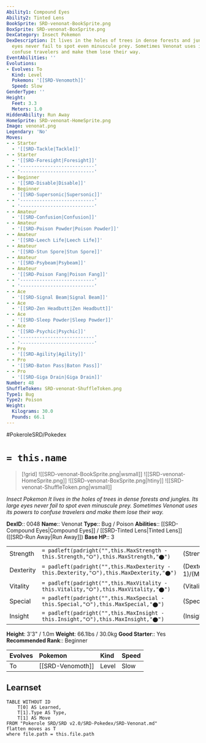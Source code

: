 ```yaml
---
Ability1: Compound Eyes
Ability2: Tinted Lens
BookSprite: SRD-venonat-BookSprite.png
BoxSprite: SRD-venonat-BoxSprite.png
DexCategory: Insect Pokemon
DexDescription: It lives in the holes of trees in dense forests and jungles. Its large
  eyes never fail to spot even minuscule prey. Sometimes Venonat uses its powers to
  confuse travelers and make them lose their way.
EventAbilities: ''
Evolutions:
- Evolves: To
  Kind: Level
  Pokemon: '[[SRD-Venomoth]]'
  Speed: Slow
GenderType: ''
Height:
  Feet: 3.3
  Meters: 1.0
HiddenAbility: Run Away
HomeSprite: SRD-venonat-HomeSprite.png
Image: venonat.png
Legendary: 'No'
Moves:
- - Starter
  - '[[SRD-Tackle|Tackle]]'
- - Starter
  - '[[SRD-Foresight|Foresight]]'
- - '---------------------------'
  - '---------------------------'
- - Beginner
  - '[[SRD-Disable|Disable]]'
- - Beginner
  - '[[SRD-Supersonic|Supersonic]]'
- - '---------------------------'
  - '---------------------------'
- - Amateur
  - '[[SRD-Confusion|Confusion]]'
- - Amateur
  - '[[SRD-Poison Powder|Poison Powder]]'
- - Amateur
  - '[[SRD-Leech Life|Leech Life]]'
- - Amateur
  - '[[SRD-Stun Spore|Stun Spore]]'
- - Amateur
  - '[[SRD-Psybeam|Psybeam]]'
- - Amateur
  - '[[SRD-Poison Fang|Poison Fang]]'
- - '---------------------------'
  - '---------------------------'
- - Ace
  - '[[SRD-Signal Beam|Signal Beam]]'
- - Ace
  - '[[SRD-Zen Headbutt|Zen Headbutt]]'
- - Ace
  - '[[SRD-Sleep Powder|Sleep Powder]]'
- - Ace
  - '[[SRD-Psychic|Psychic]]'
- - '---------------------------'
  - '---------------------------'
- - Pro
  - '[[SRD-Agility|Agility]]'
- - Pro
  - '[[SRD-Baton Pass|Baton Pass]]'
- - Pro
  - '[[SRD-Giga Drain|Giga Drain]]'
Number: 48
ShuffleToken: SRD-venonat-ShuffleToken.png
Type1: Bug
Type2: Poison
Weight:
  Kilograms: 30.0
  Pounds: 66.1
---
```


#PokeroleSRD/Pokedex

# `= this.name`

> [!grid]
> ![[SRD-venonat-BookSprite.png|wsmall]]
> ![[SRD-venonat-HomeSprite.png]]
> ![[SRD-venonat-BoxSprite.png|htiny]]
> ![[SRD-venonat-ShuffleToken.png|wsmall]]


*Insect Pokemon*
*It lives in the holes of trees in dense forests and jungles. Its large eyes never fail to spot even minuscule prey. Sometimes Venonat uses its powers to confuse travelers and make them lose their way.*

**DexID**:: 0048
**Name**:: Venonat
**Type**:: Bug / Poison
**Abilities**:: [[SRD-Compound Eyes|Compound Eyes]] / [[SRD-Tinted Lens|Tinted Lens]] ([[SRD-Run Away|Run Away]])
**Base HP**:: 3

|           |                                                                                        |                                          |
| --------- | -------------------------------------------------------------------------------------- | ---------------------------------------- |
| Strength  | `= padleft(padright("",this.MaxStrength - this.Strength,"⭘"),this.MaxStrength,"⬤")`    | (Strength::2)/(MaxStrength::4)   |
| Dexterity | `= padleft(padright("",this.MaxDexterity - this.Dexterity,"⭘"),this.MaxDexterity,"⬤")` | (Dexterity:: 1)/(MaxDexterity::3) |
| Vitality  | `= padleft(padright("",this.MaxVitality - this.Vitality,"⭘"),this.MaxVitality,"⬤")`    | (Vitality::2)/(MaxVitality::4)   |
| Special   | `= padleft(padright("",this.MaxSpecial - this.Special,"⭘"),this.MaxSpecial,"⬤")`       | (Special::2)/(MaxSpecial::4)     |
| Insight   | `= padleft(padright("",this.MaxInsight - this.Insight,"⭘"),this.MaxInsight,"⬤")`       | (Insight::2)/(MaxInsight::4)     |

**Height**: 3'3" / 1.0m
**Weight**: 66.1lbs / 30.0kg
**Good Starter**:: Yes
**Recommended Rank**:: Beginner

| Evolves   | Pokemon          | Kind   | Speed   |
|:----------|:-----------------|:-------|:--------|
| To        | [[SRD-Venomoth]] | Level  | Slow    |

## Learnset

```dataview
TABLE WITHOUT ID
    T[0] AS Learned,
    T[1].Type AS Type,
    T[1] AS Move
FROM "Pokerole SRD/SRD v2.0/SRD-Pokedex/SRD-Venonat.md"
flatten moves as T
where file.path = this.file.path
```
